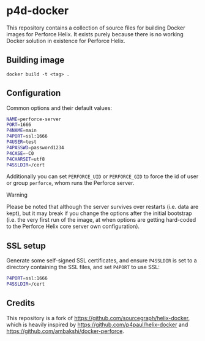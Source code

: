 # p4d-docker
This repository contains a collection of source files for building Docker images for Perforce Helix. It exists purely because there is no working Docker solution in existence for Perforce Helix.

## Building image
```
docker build -t <tag> .
```

## Configuration
Common options and their default values:

```sh
NAME=perforce-server
PORT=1666
P4NAME=main
P4PORT=ssl:1666
P4USER=test
P4PASSWD=password1234
P4CASE=-C0
P4CHARSET=utf8
P4SSLDIR=/cert
```

Additionally you can set `PERFORCE_UID` or `PERFORCE_GID` to force the id of user or group `perforce`, whom runs the Perforce server.

> [!WARNING]
> Please be noted that although the server survives over restarts (i.e. data are kept), but it may break if you change the options after the initial bootstrap (i.e. the very first run of the image, at when options are getting hard-coded to the Perforce Helix core server own configuration).

## SSL setup
Generate some self-signed SSL certificates, and ensure `P4SSLDIR` is set to a directory containing the SSL files, and set `P4PORT` to use SSL:

```sh
P4PORT=ssl:1666
P4SSLDIR=/cert
```

## Credits
This repository is a fork of https://github.com/sourcegraph/helix-docker, which is heavily inspired by https://github.com/p4paul/helix-docker and https://github.com/ambakshi/docker-perforce.
